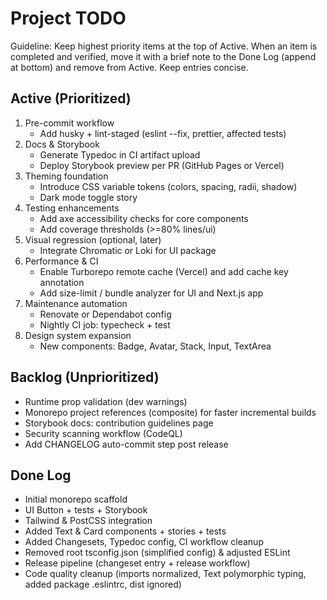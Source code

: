 # Project TODO

Guideline: Keep highest priority items at the top of Active. When an item is completed and verified, move it with a brief note to the Done Log (append at bottom) and remove from Active. Keep entries concise.

## Active (Prioritized)

1. Pre-commit workflow
   - Add husky + lint-staged (eslint --fix, prettier, affected tests)
2. Docs & Storybook
   - Generate Typedoc in CI artifact upload
   - Deploy Storybook preview per PR (GitHub Pages or Vercel)
3. Theming foundation
   - Introduce CSS variable tokens (colors, spacing, radii, shadow)
   - Dark mode toggle story
4. Testing enhancements
   - Add axe accessibility checks for core components
   - Add coverage thresholds (>=80% lines/ui)
5. Visual regression (optional, later)
   - Integrate Chromatic or Loki for UI package
6. Performance & CI
   - Enable Turborepo remote cache (Vercel) and add cache key annotation
   - Add size-limit / bundle analyzer for UI and Next.js app
7. Maintenance automation
   - Renovate or Dependabot config
   - Nightly CI job: typecheck + test
8. Design system expansion
   - New components: Badge, Avatar, Stack, Input, TextArea

## Backlog (Unprioritized)

- Runtime prop validation (dev warnings)
- Monorepo project references (composite) for faster incremental builds
- Storybook docs: contribution guidelines page
- Security scanning workflow (CodeQL)
- Add CHANGELOG auto-commit step post release

## Done Log

- Initial monorepo scaffold
- UI Button + tests + Storybook
- Tailwind & PostCSS integration
- Added Text & Card components + stories + tests
- Added Changesets, Typedoc config, CI workflow cleanup
- Removed root tsconfig.json (simplified config) & adjusted ESLint
- Release pipeline (changeset entry + release workflow)
- Code quality cleanup (imports normalized, Text polymorphic typing, added package .eslintrc, dist ignored)
